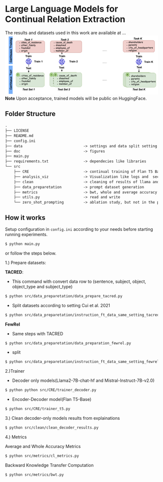# Large Language Models for Continual Relation Extraction


The results and datasets used in this work are available at ...
![CRE](https://github.com/sefeoglu/CRE_PTM/blob/master/doc/cre.png)
**Note** Upon acceptance, trained models will be public on HuggingFace.


## Folder Structure
```xml
.
├── LICENSE
├── README.md
├── config.ini
├── data                            -> settings and data split setting here for tacred and fewrel like relation types per task
├── doc                             -> figures
├── main.py
├── requirements.txt                -> dependecies like libraries
└── src
    ├── CRE                         -> continual training of Flan T5 Base, Llama2 and Mistral
    ├── analysis_viz                -> Visualization like logs and  section 4 figures.
    ├── clean                       -> cleaning of results of llama and mistral from explainations and instructions.
    ├── data_preparetation          -> prompt dataset generation
    ├── metrics                     -> bwt, whole and average accuracy calculation
    ├── utils.py                    -> read and write
    └── zero_shot_prompting         -> ablation study, but not in the paper.
````
        
## How it works
Setup configuration in `config.ini` according to your needs before starting running experiments.
```bash
$ python main.py
```
or 
follow the steps below.


1.) Prepare datasets:

**TACRED**:
* This command with convert data row to (sentence, subject, object, object_type and subject_type)
````bash
$ python src/data_preparetation/data_prepare_tacred.py
````
* Split datasets according to setting Cui et al. 2021
````bash
$ python src/data_preparetation/instruction_ft_data_same_setting_tacred.py
````
**FewRel**
* Same steps with TACRED
````bash
$ python src/data_preparetation/data_preparation_fewrel.py
````
* split
````bash
$ python src/data_preparetation/instruction_ft_data_same_setting_fewrel.py
```` 
2.)Trainer

 * Decoder only models(Llama2-7B-chat-hf and Mistral-Instruct-7B-v2.0)
````bash
$ python python src/CRE/trainer_decoder.py
````
 * Encoder-Decoder model(Flan T5-Base)
````bash
$ python src/CRE/trainer_t5.py
````
3.) Clean decoder-only models results from explainations

````bash
$ python src/clean/clean_decoder_results.py
````
4.) Metrics

Average and Whole Accuracy Metrics
````bash
$ python src/metrics/cl_metrics.py

````
Backward Knowledge Transfer Computation
````bash
$ python src/metrics/bwt.py
````

